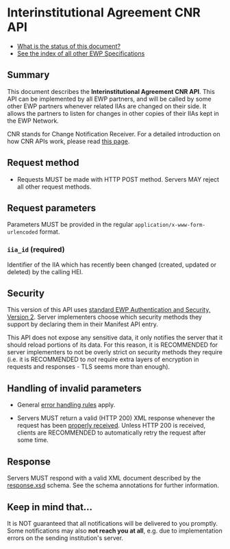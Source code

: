 Interinstitutional Agreement CNR API
====================================

* [What is the status of this document?][statuses]
* [See the index of all other EWP Specifications][develhub]


Summary
-------

This document describes the **Interinstitutional Agreement CNR API**.
This API can be implemented by all EWP partners, and will be called by some
other EWP partners whenever related IIAs are changed on their side. It allows
the partners to listen for changes in other copies of their IIAs kept in the
EWP Network.

CNR stands for Change Notification Receiver. For a detailed introduction on how
CNR APIs work, please read [this page][cnr-intro].


Request method
--------------

 * Requests MUST be made with HTTP POST method. Servers MAY reject all other
   request methods.


Request parameters
------------------

Parameters MUST be provided in the regular `application/x-www-form-urlencoded`
format.



### `iia_id` (required)

Identifier of the IIA which has recently been changed (created, updated or
deleted) by the calling HEI.


Security
--------

This version of this API uses [standard EWP Authentication and Security,
Version 2][sec-v2]. Server implementers choose which security methods they
support by declaring them in their Manifest API entry.

This API does not expose any sensitive data, it only notifies the server that
it should reload portions of its data. For this reason, it is RECOMMENDED for
server implementers to not be overly strict on security methods they require
(i.e. it is RECOMMENDED to *not* require extra layers of encryption in requests
and responses - TLS seems more than enough).


Handling of invalid parameters
------------------------------

 * General [error handling rules][error-handling] apply.

 * Servers MUST return a valid (HTTP 200) XML response whenever the request has
   been [properly received][bad-cnr-request]. Unless HTTP 200 is received,
   clients are RECOMMENDED to automatically retry the request after some time.


Response
--------

Servers MUST respond with a valid XML document described by the
[response.xsd](response.xsd) schema. See the schema annotations for further
information.


Keep in mind that...
--------------------

It is NOT guaranteed that all notifications will be delivered to you promptly.
Some notifications may also **not reach you at all**, e.g. due to
implementation errors on the sending institution's server.


[develhub]: http://developers.erasmuswithoutpaper.eu/
[statuses]: https://github.com/erasmus-without-paper/ewp-specs-management#statuses
[registry-spec]: https://github.com/erasmus-without-paper/ewp-specs-api-registry
[discovery-api]: https://github.com/erasmus-without-paper/ewp-specs-api-discovery
[echo]: https://github.com/erasmus-without-paper/ewp-specs-api-echo
[error-handling]: https://github.com/erasmus-without-paper/ewp-specs-architecture#error-handling
[institutions-api]: https://github.com/erasmus-without-paper/ewp-specs-api-institutions
[iias-api]: https://github.com/erasmus-without-paper/ewp-specs-api-iias
[iia-search-api]: https://github.com/erasmus-without-paper/ewp-specs-api-iia-search
[cnr-intro]: https://github.com/erasmus-without-paper/ewp-specs-architecture#cnr
[bad-cnr-request]: https://github.com/erasmus-without-paper/ewp-specs-architecture#bad-cnr-request
[sec-v2]: https://github.com/erasmus-without-paper/ewp-specs-sec-intro/tree/stable-v2
